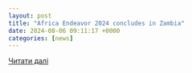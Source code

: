 ```yaml
---
layout: post
title: "Africa Endeavor 2024 concludes in Zambia"
date: 2024-08-06 09:11:17 +0000
categories: [news]
---
```


[Читати далі](https://www.dvidshub.net/news/477772/africa-endeavor-2024-concludes-zambia)
